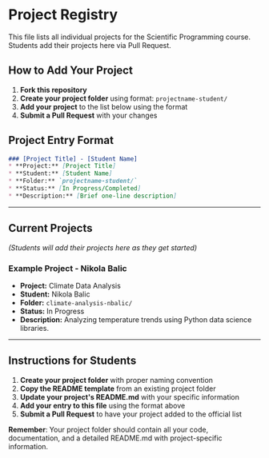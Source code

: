 # Project Registry

This file lists all individual projects for the Scientific Programming course. Students add their projects here via Pull Request.

## How to Add Your Project

1. **Fork this repository**
2. **Create your project folder** using format: `projectname-student/`
3. **Add your project** to the list below using the format
4. **Submit a Pull Request** with your changes

## Project Entry Format

```markdown
### [Project Title] - [Student Name]
* **Project:** [Project Title]
* **Student:** [Student Name]
* **Folder:** `projectname-student/`
* **Status:** [In Progress/Completed]
* **Description:** [Brief one-line description]
```

---

## Current Projects

*(Students will add their projects here as they get started)*

### Example Project - Nikola Balic
* **Project:** Climate Data Analysis
* **Student:** Nikola Balic
* **Folder:** `climate-analysis-nbalic/`
* **Status:** In Progress
* **Description:** Analyzing temperature trends using Python data science libraries.

---

## Instructions for Students

1. **Create your project folder** with proper naming convention
2. **Copy the README template** from an existing project folder
3. **Update your project's README.md** with your specific information
4. **Add your entry to this file** using the format above
5. **Submit a Pull Request** to have your project added to the official list

**Remember**: Your project folder should contain all your code, documentation, and a detailed README.md with project-specific information.